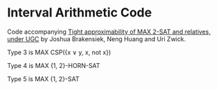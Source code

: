 # Interval Arithmetic Code

Code accompanying [Tight approximability of MAX 2-SAT and relatives, under UGC](https://arxiv.org/abs/2310.12911) by Joshua Brakensiek, Neng Huang and Uri Zwick.

Type 3 is MAX CSP({x ∨ y, x, not x}) 

Type 4 is MAX {1, 2}-HORN-SAT

Type 5 is MAX {1, 2}-SAT

